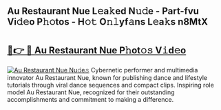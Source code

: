 ## Au Restaurant Nue L𝚎a𝚔ed N𝚞𝚍e - Part-fvu Vi𝚍𝚎o P𝚑𝚘tos - H𝚘𝚝 O𝚗𝚕yf𝚊ns L𝚎a𝚔s n8MtX

# <h2><a href="http://kf28tv.oniu.top/?m=Au+Restaurant+Nue">🔗👉 🔴 Au Restaurant Nue P𝚑ot𝚘𝚜 V𝚒d𝚎o</a></h2>

[![Au Restaurant Nue Nu𝚍e𝚜](https://i.imgur.com/0qMVB7G.gif)](http://kf28tv.oniu.top/?m=Au+Restaurant+Nue)
Cybernetic performer and multimedia innovator Au Restaurant Nue, known for publishing dance and lifestyle tutorials through viral dance sequences and compact clips. Inspiring role model Au Restaurant Nue, recognized for their outstanding accomplishments and commitment to making a difference.  
